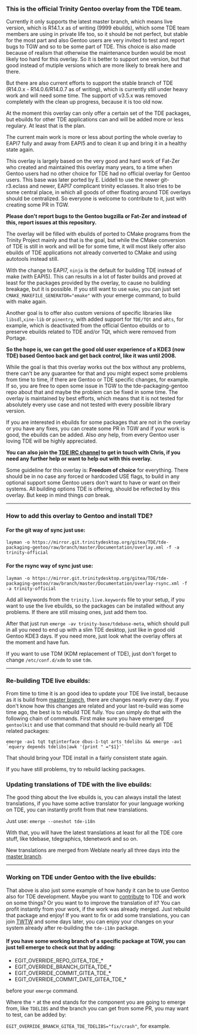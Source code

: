 ### This is the official Trinity Gentoo overlay from the TDE team. ###

Currently it only supports the latest master branch, which means live version, which is R14.1.x as of writing (9999 ebuilds), which some TDE team members are using in private life too, so it should be not perfect, but stable for the most part and also Gentoo users are very invited to test and report bugs to TGW and so to be some part of TDE. This choice is also made because of realism that otherwise the maintenance burden would be most likely too hard for this overlay. So it is better to support one version, but that good instead of mutiple versions which are more likely to break here and there.

But there are also current efforts to support the stable branch of TDE (R14.0.x - R14.0.6/R14.0.7 as of writing), which is currently still under heavy work and will need some time. The support of v3.5.x was removed completely with the clean up progress, because it is too old now.

At the moment this overlay can only offer a certain set of the TDE packages, but ebuilds for other TDE applications can and will be added more or less regulary. At least that is the plan.

The current main work is more or less about porting the whole overlay to EAPI7 fully and away from EAPI5 and to clean it up and bring it in a healthy state again.

This overlay is largely based on the very good and hard work of Fat-Zer who created and maintained this overlay many years, to a time when Gentoo users had no other choice for TDE had no official overlay for Gentoo users. This base was later ported by E. Liddell to use the newer git-r3.eclass and newer, EAPI7 complicant trinity eclasses. It also tries to be some central place, in which all goods of other floating around TDE overlays should be centralized. So everyone is welcome to contribute to it, just with creating some PR in TGW.

**Please don't report bugs to the Gentoo bugzilla or Fat-Zer and instead of this, report issues at this repository.**

The overlay will be filled with ebuilds of ported to CMake programs from the Trinity Project mainly and that is the goal, but while the CMake conversion of TDE is still in work and will be for some time, it will most likely offer also ebuilds of TDE applications not already converted to CMake and using autotools instead still.

With the change to EAPI7, ``` ninja ``` is the default for building TDE instead of make (with EAPI5). This can results in a lot of faster builds and proved at least for the packages provided by the overlay, to cause no building breakage, but it is possible. If you still want to use ``` make ```, you can just set ``` CMAKE_MAKEFILE_GENERATOR="emake" ``` with your emerge command, to build with make again.

Another goal is to offer also custom versions of specific libraries like ``` libsdl ```,``` xine-lib ``` or ``` pinentry ```, with added support for ``` TDE/TQt ``` and ``` aRts ```, for example, which is deactivated from the official Gentoo ebuilds or to preserve ebuilds related to TDE and/or TQt, which were removed from Portage.

**So the hope is, we can get the good old user experience of a KDE3 (now TDE) based Gentoo back and get back control, like it was until 2008.**

While the goal is that this overlay works out the box without any problems, there can't be any guarantee for that and you might expect some problems from time to time, if there are Gentoo or TDE specific changes, for example. If so, you are free to open some issue in TGW to the tde-packaging-gentoo repo about that and maybe the problem can be fixed in some time. The overlay is maintained by best efforts, which means that it is not tested for absolutely every use case and not tested with every possible library version.

If you are interested in ebuilds for some packages that are not in the overlay or you have any fixes, you can create some PR in TGW and if your work is good, the ebuilds can be added. Also *any* help, from every Gentoo user loving TDE will be highly appreciated.

**You can also join the [TDE IRC channel](https://trinitydesktop.org/support.php) to get in touch with Chris, if you need any further help or want to help out with this overlay.**

Some guideline for this overlay is: **Freedom of choice** for everything. There should be in no case any forced or hardcoded USE flags, to build in any optional support some Gentoo users don't want to have or want on their systems. All building options TDE is offering, should be reflected by this overlay. But keep in mind things *can* break.

-----

### How to add this overlay to Gentoo and install TDE? ###

#### For the git way of sync just use: ####

``` layman -o https://mirror.git.trinitydesktop.org/gitea/TDE/tde-packaging-gentoo/raw/branch/master/Documentation/overlay.xml -f -a trinity-official ```

#### For the rsync way of sync just use: ####

``` layman -o https://mirror.git.trinitydesktop.org/gitea/TDE/tde-packaging-gentoo/raw/branch/master/Documentation/overlay-rsync.xml -f -a trinity-official ```

Add all keywords from the ``` trinity.live.keywords ``` file to your setup, if you want to use the live ebuilds, so the packages can be installed without any problems. If there are still missing ones, just add them too.

After that just run ``` emerge -av trinity-base/tdebase-meta ```, which should pull in all you need to end up with a slim TDE desktop, just like in good old Gentoo KDE3 days. If you need more, just look what the overlay offers at the moment and have fun.

If you want to use TDM (KDM replacement of TDE), just don't forget to change ``` /etc/conf.d/xdm ``` to use ``` tdm ```.

-----

### Re-building TDE live ebuilds: ###

From time to time it is an good idea to update your TDE live install, because as it is build from [master branch](https://mirror.git.trinitydesktop.org/patches/), there are changes nearly every day. If you don't know how this changes are related and your last re-build was some time ago, the best is to rebuild TDE fully. You can simply do that with the following chain of commands. First make sure you have emerged ``` gentoolkit ``` and use that command that should re-build nearly all TDE related packages:

``` emerge -av1 tqt tqtinterface dbus-1-tqt arts tdelibs && emerge -av1 `equery depends tdelibs|awk '{print " ="$1}'` ```

That should bring your TDE install in a fairly consistent state again.

If you have still problems, try to rebuild lacking packages.

### Updating translations of TDE with the live ebuilds: ###

The good thing about the live ebuilds is, you can always install the latest translations, if you have some active translator for your language working on TDE, you can instantly profit from that new translations.

Just use: ``` emerge --oneshot tde-i18n ```

With that, you will have the latest translations at least for all the TDE core stuff, like tdebase, tdegraphics, tdenetwork and so on.

New translations are merged from Weblate nearly all three days into the [master branch](https://mirror.git.trinitydesktop.org/patches/).

-----

### Working on TDE under Gentoo with the live ebuilds: ###

That above is also just some example of how handy it can be to use Gentoo also for TDE development. Maybe you want to [contribute](https://wiki.trinitydesktop.org/TDE_Gitea_Workspace) to TDE and work on some things? Or you want to to improve the translation of it? You can profit instantly from your work, if the work was already merged. Just rebuild that package and enjoy! If you want to fix or add some translations, you can join [TWTW](https://mirror.git.trinitydesktop.org/weblate) and some days later, you can enjoy your changes on your system already after re-building the ``` tde-i18n ``` package.

#### If you have some working branch of a specific package at TGW, you can just tell emerge to check out that by adding: ####

* EGIT_OVERRIDE_REPO_GITEA_TDE_*
* EGIT_OVERRIDE_BRANCH_GITEA_TDE_*
* EGIT_OVERRIDE_COMMIT_GITEA_TDE_*
* EGIT_OVERRIDE_COMMIT_DATE_GITEA_TDE_*

before your ``` emerge ``` command.

Where the ``` * ``` at the end stands for the component you are going to emerge from, like ``` TDELIBS ``` and the branch you can get from some PR, you may want to test, can be added by:

``` EGIT_OVERRIDE_BRANCH_GITEA_TDE_TDELIBS="fix/crash" ```, for example.
